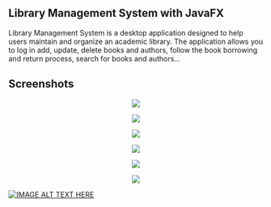 ## Library Management System with JavaFX

Library Management System is a desktop application designed to help users maintain and organize an academic library. The application allows you to log in add, update, delete books and authors, follow the book borrowing and return process, search for books and authors...

## Screenshots


<p align="center" width="100%">
    <img src="https://user-images.githubusercontent.com/56236490/89303646-605cf580-d664-11ea-8aa3-35aeebfbbbb3.png">
</p>
<p align="center" width="100%">
    <img src="https://user-images.githubusercontent.com/56236490/89303653-6226b900-d664-11ea-88ef-818032d88b80.png">
</p>
<p align="center" width="100%">
    <img src="https://user-images.githubusercontent.com/56236490/89303661-64891300-d664-11ea-896b-dc6e9937077f.png">
</p>
<p align="center" width="100%">
    <img src="https://user-images.githubusercontent.com/56236490/89303660-64891300-d664-11ea-904b-3b53a51a7db2.png">
</p>
<p align="center" width="100%">
    <img src="https://raw.githubusercontent.com/AKH-cpu/library-management-system-javafx/master/screenshots/livres.png">
</p>
<p align="center" width="100%">
    <img src="https://raw.githubusercontent.com/AKH-cpu/library-management-system-javafx/master/screenshots/emprunt.png">
</p>



<!--
![A](https://user-images.githubusercontent.com/56236490/89303646-605cf580-d664-11ea-8aa3-35aeebfbbbb3.png)

![B](https://user-images.githubusercontent.com/56236490/89303653-6226b900-d664-11ea-88ef-818032d88b80.png)

![C](https://user-images.githubusercontent.com/56236490/89303660-64891300-d664-11ea-904b-3b53a51a7db2.png)

![D](https://user-images.githubusercontent.com/56236490/89303661-64891300-d664-11ea-896b-dc6e9937077f.png)

![livres](https://user-images.githubusercontent.com/56236490/89303661-64891300-d664-11ea-896b-dc6e9937077f.png)

![emprunt](https://raw.githubusercontent.com/AKH-cpu/library-management-system-javafx/master/screenshots/emprunt.png)
-->
[![IMAGE ALT TEXT HERE](http://img.youtube.com/vi/8BohNiMbCWs/0.jpg)](http://www.youtube.com/watch?v=8BohNiMbCWs)
